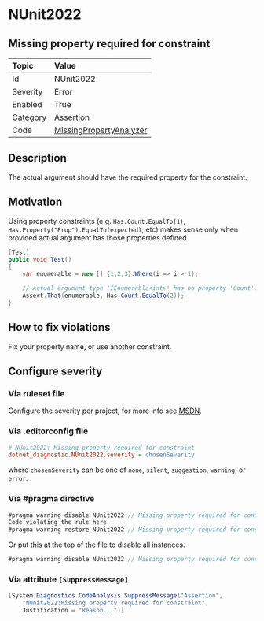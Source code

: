 # NUnit2022

## Missing property required for constraint

| Topic    | Value
| :--      | :--
| Id       | NUnit2022
| Severity | Error
| Enabled  | True
| Category | Assertion
| Code     | [MissingPropertyAnalyzer](https://github.com/nunit/nunit.analyzers/blob/4.1.0/src/nunit.analyzers/MissingProperty/MissingPropertyAnalyzer.cs)

## Description

The actual argument should have the required property for the constraint.

## Motivation

Using property constraints (e.g. `Has.Count.EqualTo(1)`, `Has.Property("Prop").EqualTo(expected)`, etc)
makes sense only when provided actual argument has those properties defined.

```csharp
[Test]
public void Test()
{
    var enumerable = new [] {1,2,3}.Where(i => i > 1);

    // Actual argument type 'IEnumerable<int>' has no property 'Count'.
    Assert.That(enumerable, Has.Count.EqualTo(2));
}
```

## How to fix violations

Fix your property name, or use another constraint.

<!-- start generated config severity -->
## Configure severity

### Via ruleset file

Configure the severity per project, for more info see
[MSDN](https://learn.microsoft.com/en-us/visualstudio/code-quality/using-rule-sets-to-group-code-analysis-rules?view=vs-2022).

### Via .editorconfig file

```ini
# NUnit2022: Missing property required for constraint
dotnet_diagnostic.NUnit2022.severity = chosenSeverity
```

where `chosenSeverity` can be one of `none`, `silent`, `suggestion`, `warning`, or `error`.

### Via #pragma directive

```csharp
#pragma warning disable NUnit2022 // Missing property required for constraint
Code violating the rule here
#pragma warning restore NUnit2022 // Missing property required for constraint
```

Or put this at the top of the file to disable all instances.

```csharp
#pragma warning disable NUnit2022 // Missing property required for constraint
```

### Via attribute `[SuppressMessage]`

```csharp
[System.Diagnostics.CodeAnalysis.SuppressMessage("Assertion",
    "NUnit2022:Missing property required for constraint",
    Justification = "Reason...")]
```
<!-- end generated config severity -->

